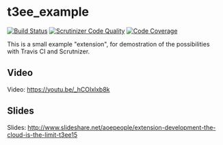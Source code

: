 t3ee_example
============

[![Build Status](https://travis-ci.org/tomasnorre/t3ee_example.svg?branch=master)](https://travis-ci.org/tomasnorre/t3ee_example)
[![Scrutinizer Code Quality](https://scrutinizer-ci.com/g/tomasnorre/t3ee_example/badges/quality-score.png?b=master)](https://scrutinizer-ci.com/g/tomasnorre/t3ee_example/?branch=master)
[![Code Coverage](https://scrutinizer-ci.com/g/tomasnorre/t3ee_example/badges/coverage.png?b=master)](https://scrutinizer-ci.com/g/tomasnorre/t3ee_example/?branch=master)

This is a small example "extension", for demostration of the possibilities with Travis CI and Scrutnizer.

Video
-----
Video: https://youtu.be/_hCOIxlxb8k

Slides
------
Slides: http://www.slideshare.net/aoepeople/extension-development-the-cloud-is-the-limit-t3ee15

